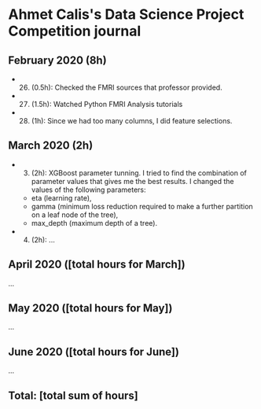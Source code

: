 # Ahmet Calis's Data Science Project Competition journal

## February 2020 (8h)

* 26. (0.5h): Checked the FMRI sources that professor provided.
* 27. (1.5h): Watched Python FMRI Analysis tutorials
* 28. (1h): Since we had too many columns, I did feature selections.

## March 2020 (2h)

* 3. (2h): XGBoost parameter tunning. I tried to find the combination of parameter values that gives me the best results. I changed the values of the following parameters:

  * eta (learning rate),
  * gamma (minimum loss reduction required to make a further partition on a leaf node of the tree),
  * max_depth (maximum depth of a tree).

* 4. (2h): ...

## April 2020 ([total hours for March])

...

## May 2020 ([total hours for May])

...

## June 2020 ([total hours for June])

...

## Total: [total sum of hours]
